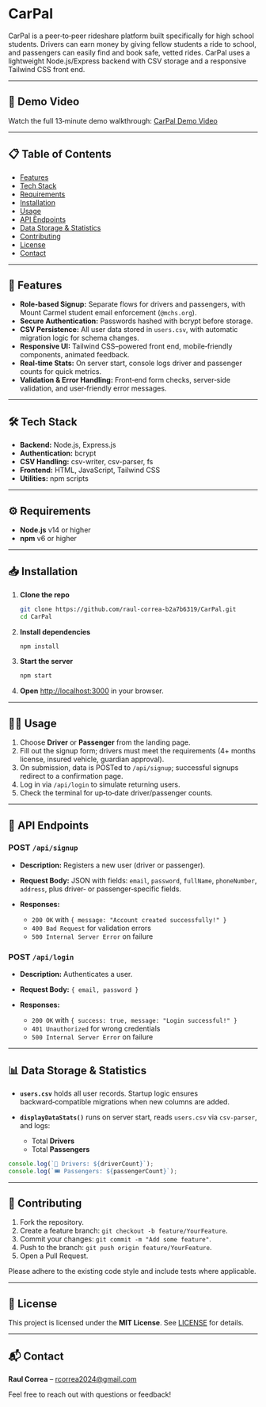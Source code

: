 # CarPal

CarPal is a peer‑to‑peer rideshare platform built specifically for high school students. Drivers can earn money by giving fellow students a ride to school, and passengers can easily find and book safe, vetted rides. CarPal uses a lightweight Node.js/Express backend with CSV storage and a responsive Tailwind CSS front end.

---

## 🎥 Demo Video

Watch the full 13‑minute demo walkthrough:
[CarPal Demo Video](https://www.loom.com/share/7a1a0a99010740caa7439e5378e91f10?sid=8459fc65-dcd6-4be2-a691-c0d9f9a3d43f)

---

## 📋 Table of Contents

* [Features](#features)
* [Tech Stack](#tech-stack)
* [Requirements](#requirements)
* [Installation](#installation)
* [Usage](#usage)
* [API Endpoints](#api-endpoints)
* [Data Storage & Statistics](#data-storage--statistics)
* [Contributing](#contributing)
* [License](#license)
* [Contact](#contact)

---

## 🚀 Features

* **Role‑based Signup:** Separate flows for drivers and passengers, with Mount Carmel student email enforcement (`@mchs.org`).
* **Secure Authentication:** Passwords hashed with bcrypt before storage.
* **CSV Persistence:** All user data stored in `users.csv`, with automatic migration logic for schema changes.
* **Responsive UI:** Tailwind CSS–powered front end, mobile‑friendly components, animated feedback.
* **Real‑time Stats:** On server start, console logs driver and passenger counts for quick metrics.
* **Validation & Error Handling:** Front‑end form checks, server‑side validation, and user‑friendly error messages.

---

## 🛠 Tech Stack

* **Backend:** Node.js, Express.js
* **Authentication:** bcrypt
* **CSV Handling:** csv-writer, csv-parser, fs
* **Frontend:** HTML, JavaScript, Tailwind CSS
* **Utilities:** npm scripts

---

## ⚙️ Requirements

* **Node.js** v14 or higher
* **npm** v6 or higher

---

## 📥 Installation

1. **Clone the repo**

   ```bash
   git clone https://github.com/raul-correa-b2a7b6319/CarPal.git
   cd CarPal
   ```
2. **Install dependencies**

   ```bash
   npm install
   ```
3. **Start the server**

   ```bash
   npm start
   ```
4. **Open** [http://localhost:3000](http://localhost:3000) in your browser.

---

## 🏃‍♂️ Usage

1. Choose **Driver** or **Passenger** from the landing page.
2. Fill out the signup form; drivers must meet the requirements (4+ months license, insured vehicle, guardian approval).
3. On submission, data is POSTed to `/api/signup`; successful signups redirect to a confirmation page.
4. Log in via `/api/login` to simulate returning users.
5. Check the terminal for up‑to‑date driver/passenger counts.

---

## 🔌 API Endpoints

### POST `/api/signup`

* **Description:** Registers a new user (driver or passenger).
* **Request Body:** JSON with fields: `email`, `password`, `fullName`, `phoneNumber`, `address`, plus driver‑ or passenger‑specific fields.
* **Responses:**

  * `200 OK` with `{ message: "Account created successfully!" }`
  * `400 Bad Request` for validation errors
  * `500 Internal Server Error` on failure

### POST `/api/login`

* **Description:** Authenticates a user.
* **Request Body:** `{ email, password }`
* **Responses:**

  * `200 OK` with `{ success: true, message: "Login successful!" }`
  * `401 Unauthorized` for wrong credentials
  * `500 Internal Server Error` on failure

---

## 📊 Data Storage & Statistics

* **`users.csv`** holds all user records. Startup logic ensures backward‑compatible migrations when new columns are added.
* **`displayDataStats()`** runs on server start, reads `users.csv` via `csv-parser`, and logs:

  * Total **Drivers**
  * Total **Passengers**

```js
console.log(`🚗 Drivers: ${driverCount}`);
console.log(`🎟 Passengers: ${passengerCount}`);
```

---

## 🤝 Contributing

1. Fork the repository.
2. Create a feature branch: `git checkout -b feature/YourFeature`.
3. Commit your changes: `git commit -m "Add some feature"`.
4. Push to the branch: `git push origin feature/YourFeature`.
5. Open a Pull Request.

Please adhere to the existing code style and include tests where applicable.

---

## 📄 License

This project is licensed under the **MIT License**. See [LICENSE](LICENSE) for details.

---

## 📬 Contact

**Raul Correa** – [rcorrea2024@gmail.com](mailto:rcorrea2024@gmail.com)

Feel free to reach out with questions or feedback!
